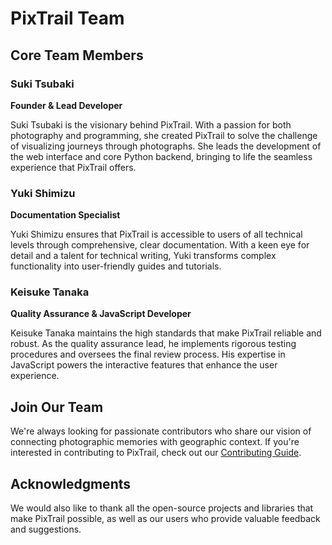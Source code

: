 # PixTrail Team

## Core Team Members

### Suki Tsubaki
**Founder & Lead Developer**

Suki Tsubaki is the visionary behind PixTrail. With a passion for both photography and programming, she created PixTrail to solve the challenge of visualizing journeys through photographs. She leads the development of the web interface and core Python backend, bringing to life the seamless experience that PixTrail offers.

### Yuki Shimizu
**Documentation Specialist**

Yuki Shimizu ensures that PixTrail is accessible to users of all technical levels through comprehensive, clear documentation. With a keen eye for detail and a talent for technical writing, Yuki transforms complex functionality into user-friendly guides and tutorials.

### Keisuke Tanaka
**Quality Assurance & JavaScript Developer**

Keisuke Tanaka maintains the high standards that make PixTrail reliable and robust. As the quality assurance lead, he implements rigorous testing procedures and oversees the final review process. His expertise in JavaScript powers the interactive features that enhance the user experience.

## Join Our Team

We're always looking for passionate contributors who share our vision of connecting photographic memories with geographic context. If you're interested in contributing to PixTrail, check out our [Contributing Guide](CONTRIBUTING.md).

## Acknowledgments

We would also like to thank all the open-source projects and libraries that make PixTrail possible, as well as our users who provide valuable feedback and suggestions.

